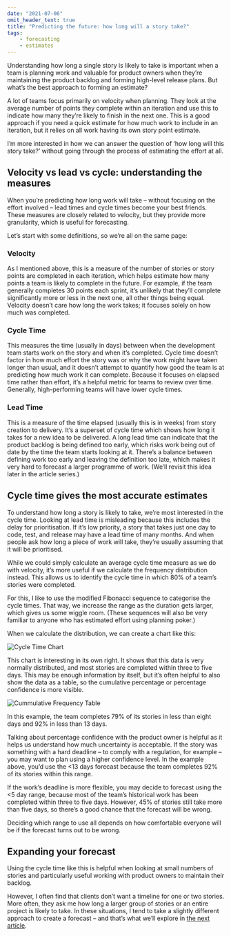```yaml
---
date: "2021-07-06"
omit_header_text: true
title: "Predicting the future: how long will a story take?"
tags: 
    - forecasting
    - estimates
---
```


Understanding how long a single story is likely to take is important when a team is planning work and valuable for product owners when they’re maintaining the product backlog and forming high-level release plans. But what’s the best approach to forming an estimate?

A lot of teams focus primarily on velocity when planning. They look at the average number of points they complete within an iteration and use this to indicate how many they’re likely to finish in the next one. This is a good approach if you need a quick estimate for how much work to include in an iteration, but it relies on all work having its own story point estimate.

I’m more interested in how we can answer the question of ‘how long will this story take?’ without going through the process of estimating the effort at all.

## Velocity vs lead vs cycle: understanding the measures

When you’re predicting how long work will take – without focusing on the effort involved – lead times and cycle times become your best friends. These measures are closely related to velocity, but they provide more granularity, which is useful for forecasting.

Let’s start with some definitions, so we’re all on the same page:

### Velocity
As I mentioned above, this is a measure of the number of stories or story points are completed in each iteration, which helps estimate how many points a team is likely to complete in the future. For example, if the team generally completes 30 points each sprint, it’s unlikely that they’ll complete significantly more or less in the next one, all other things being equal. Velocity doesn’t care how long the work takes; it focuses solely on how much was completed.
### Cycle Time
This measures the time (usually in days) between when the development team starts work on the story and when it’s completed. Cycle time doesn’t factor in how much effort the story was or why the work might have taken longer than usual, and it doesn’t attempt to quantify how good the team is at predicting how much work it can complete. Because it focuses on elapsed time rather than effort, it’s a helpful metric for teams to review over time. Generally, high-performing teams will have lower cycle times.
### Lead Time
This is a measure of the time elapsed (usually this is in weeks) from story creation to delivery. It’s a superset of cycle time which shows how long it takes for a new idea to be delivered. A long lead time can indicate that the product backlog is being defined too early, which risks work being out of date by the time the team starts looking at it. There’s a balance between defining work too early and leaving the definition too late, which makes it very hard to forecast a larger programme of work. (We’ll revisit this idea later in the article series.)

## Cycle time gives the most accurate estimates

To understand how long a story is likely to take, we’re most interested in the cycle time. Looking at lead time is misleading because this includes the delay for prioritisation. If it’s low priority, a story that takes just one day to code, test, and release may have a lead time of many months. And when people ask how long a piece of work will take, they’re usually assuming that it will be prioritised.

While we could simply calculate an average cycle time measure as we do with velocity, it’s more useful if we calculate the frequency distribution instead. This allows us to identify the cycle time in which 80% of a team’s stories were completed.

For this, I like to use the modified Fibonacci sequence to categorise the cycle times. That way, we increase the range as the duration gets larger, which gives us some wiggle room. (These sequences will also be very familiar to anyone who has estimated effort using planning poker.)

When we calculate the distribution, we can create a chart like this:

![Cycle Time Chart](/images/cycle-time-chart.jpg)

This chart is interesting in its own right. It shows that this data is very normally distributed, and most stories are completed within three to five days. This may be enough information by itself, but it’s often helpful to also show the data as a table, so the cumulative percentage or percentage confidence is more visible.

![Cummulative Frequency Table](/images/cummulative-frequency.jpg)

In this example, the team completes 79% of its stories in less than eight days and 92% in less than 13 days.

Talking about percentage confidence with the product owner is helpful as it helps us understand how much uncertainty is acceptable. If the story was something with a hard deadline – to comply with a regulation, for example – you may want to plan using a higher confidence level. In the example above, you’d use the <13 days forecast because the team completes 92% of its stories within this range.

If the work’s deadline is more flexible, you may decide to forecast using the <5 day range, because most of the team’s historical work has been completed within three to five days. However, 45% of stories still take more than five days, so there’s a good chance that the forecast will be wrong.

Deciding which range to use all depends on how comfortable everyone will be if the forecast turns out to be wrong.

## Expanding your forecast

Using the cycle time like this is helpful when looking at small numbers of stories and particularly useful working with product owners to maintain their backlog.

However, I often find that clients don’t want a timeline for one or two stories. More often, they ask me how long a larger group of stories or an entire project is likely to take. In these situations, I tend to take a slightly different approach to create a forecast – and that’s what we’ll explore in [the next article](../predicting-the-future-part3).